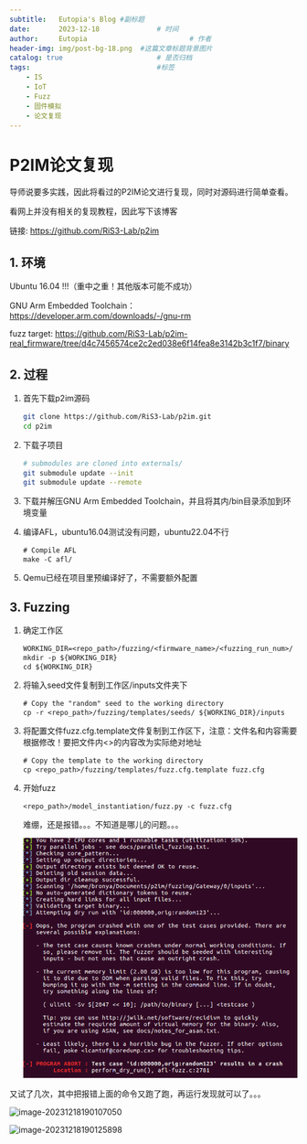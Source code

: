 ```yaml
---
subtitle:   Eutopia's Blog #副标题
date:       2023-12-18 				# 时间
author:     Eutopia 						# 作者
header-img: img/post-bg-18.png 	#这篇文章标题背景图片
catalog: true 						# 是否归档
tags:								#标签
    - IS
    - IoT
    - Fuzz
    - 固件模拟
    - 论文复现
---
```


#  P2IM论文复现

导师说要多实践，因此将看过的P2IM论文进行复现，同时对源码进行简单查看。

看网上并没有相关的复现教程，因此写下该博客

链接: https://github.com/RiS3-Lab/p2im

## 1. 环境

Ubuntu 16.04 !!!（重中之重！其他版本可能不成功）

GNU Arm Embedded Toolchain：https://developer.arm.com/downloads/-/gnu-rm

fuzz target: https://github.com/RiS3-Lab/p2im-real_firmware/tree/d4c7456574ce2c2ed038e6f14fea8e3142b3c1f7/binary

## 2. 过程

1. 首先下载p2im源码

   ```sh
   git clone https://github.com/RiS3-Lab/p2im.git
   cd p2im
   ```

2. 下载子项目

   ```sh
   # submodules are cloned into externals/
   git submodule update --init
   git submodule update --remote
   ```

3. 下载并解压GNU Arm Embedded Toolchain，并且将其内/bin目录添加到环境变量

4. 编译AFL，ubuntu16.04测试没有问题，ubuntu22.04不行

   ```shell
   # Compile AFL
   make -C afl/
   ```

5. Qemu已经在项目里预编译好了，不需要额外配置

## 3. Fuzzing

1. 确定工作区

   ```shell
   WORKING_DIR=<repo_path>/fuzzing/<firmware_name>/<fuzzing_run_num>/
   mkdir -p ${WORKING_DIR}
   cd ${WORKING_DIR}
   ```

2. 将输入seed文件复制到工作区/inputs文件夹下

   ```shell
   # Copy the "random" seed to the working directory
   cp -r <repo_path>/fuzzing/templates/seeds/ ${WORKING_DIR}/inputs
   ```

3. 将配置文件fuzz.cfg.template文件复制到工作区下，注意：文件名和内容需要根据修改！要把文件内<>的内容改为实际绝对地址

   ```shell
   # Copy the template to the working directory
   cp <repo_path>/fuzzing/templates/fuzz.cfg.template fuzz.cfg
   ```

4. 开始fuzz

   ```shell
   <repo_path>/model_instantiation/fuzz.py -c fuzz.cfg
   ```

   难绷，还是报错。。。不知道是哪儿的问题。。。

   ![image-20231218185021864](/img/posts/2023-12-18-P2IM复现.assets/image-20231218185021864.png)

又试了几次，其中把报错上面的命令又跑了跑，再运行发现就可以了。。。

![image-20231218190107050](/img/posts/2023-12-18-P2IM复现.assets/2023-12-18-P2IM复现.assets/image-20231218190107050.png)

![image-20231218190125898](/img/posts/2023-12-18-P2IM复现.assets/2023-12-18-P2IM复现.assets/image-20231218190125898.png)
